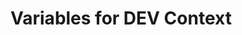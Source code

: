 <!--
SPDX-FileCopyrightText: 2025-present Stuart Ellis <stuart@stuartellis.name>

SPDX-License-Identifier: MIT
-->

# Variables for DEV Context
